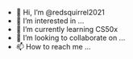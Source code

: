 - 👋 Hi, I’m @redsquirrel2021
- 👀 I’m interested in ...
- 🌱 I’m currently learning CS50x
- 💞️ I’m looking to collaborate on ...
- 📫 How to reach me ...

<!---
redsquirrel2021/redsquirrel2021 is a ✨ special ✨ repository because its `README.md` (this file) appears on your GitHub profile.
You can click the Preview link to take a look at your changes.
--->
